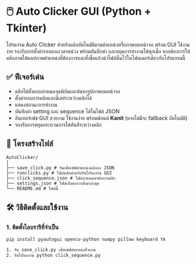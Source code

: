 # 🖱️ Auto Clicker GUI (Python + Tkinter)

โปรแกรม Auto Clicker สำหรับคลิกอัตโนมัติตามตำแหน่งหรือภาพบนหน้าจอ พร้อม GUI ใช้งานง่าย รองรับการตั้งค่ารอบและเวลาหน่วง พร้อมบันทึกค่า และหยุดการทำงานได้ทุกเมื่อ
หากต้องการให้คลิกภาพให้แคปภาพตำแหน่งที่ต้องการและตั้งชื่อแล้วนำไฟล์นั้นไว้ในโฟลเดอร์เดียวกับโปรแกรมนี้

## ✅ ฟีเจอร์เด่น
- คลิกได้ทั้งแบบกำหนดจุดพิกัดและค้นหารูปภาพบนหน้าจอ
- ตั้งค่ารอบการคลิกและดีเลย์ระหว่างคลิกได้
- แสดงสถานะการทำงาน
- บันทึกค่า setting และ sequence ได้ในไฟล์ JSON
- อินเทอร์เฟซ GUI สวยงาม ใช้งานง่าย พร้อมฟอนต์ **Kanit** (หากไม่มีจะ fallback อัตโนมัติ)
- รองรับการหยุดกระบวนการได้ทันทีระหว่างคลิก

## 📁 โครงสร้างไฟล์
```
AutoClicker/
│
├── save_click.py # รันเพื่อเซฟตำแหน่งคลิกลง JSON
├── runclicks.py # ไฟล์หลักสำหรับรันโปรแกรม GUI
├── click_sequence.json # ไฟล์กำหนดลำดับการคลิก
├── settings.json # ไฟล์เก็บค่าการตั้งค่าล่าสุด
└── README.md # ไฟล์นี้
```

## 🛠️ วิธีติดตั้งและใช้งาน
### 1. ติดตั้งไลบรารีที่จำเป็น
```
pip install pyautogui opencv-python numpy pillow keyboard tk
```

```bash
1. รัน save_click.py เพื่อเซฟตำแหน่งที่จะกด 
2. รันโปรแกรม python click_sequence.py
```
